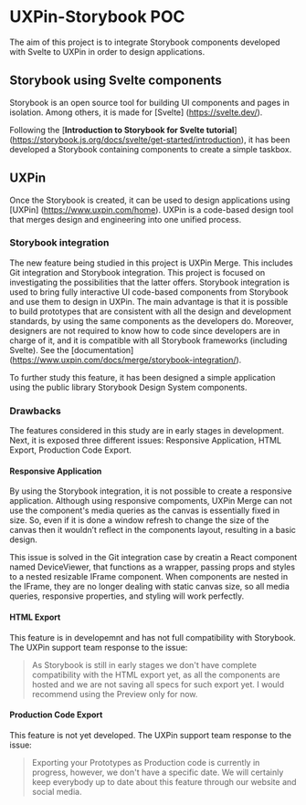 # UXPin-Storybook POC

The aim of this project is to integrate Storybook components developed with Svelte to UXPin in order to design applications.

## Storybook using Svelte components
Storybook is an open source tool for building UI components and pages in isolation. Among others, it is made for [Svelte] (https://svelte.dev/).

Following the [**Introduction to Storybook for Svelte tutorial**] (https://storybook.js.org/docs/svelte/get-started/introduction), it has been developed a Storybook containing components to create a simple taskbox.

## UXPin
Once the Storybook is created, it can be used to design applications using [UXPin] (https://www.uxpin.com/home). UXPin is a code-based design tool that merges design and engineering into one unified process.

### Storybook integration
The new feature being studied in this project is UXPin Merge. This includes Git integration and Storybook integration. This project is focused on investigating the possibilities that the latter offers. Storybook integration is used to bring fully interactive UI code-based components from Storybook and use them to design in UXPin. The main advantage is that it is possible to build prototypes that are consistent with all the design and development standards, by using the same components as the developers do. Moreover, designers are not required to know how to code since developers are in charge of it, and it is compatible with all Storybook frameworks (including Svelte). See the [documentation] (https://www.uxpin.com/docs/merge/storybook-integration/).

To further study this feature, it has been designed a simple application using the public library Storybook Design System components.

### Drawbacks
The features considered in this study are in early stages in development. Next, it is exposed three different issues: Responsive Application, HTML Export, Production Code Export.

#### Responsive Application
By using the Storybook integration, it is not possible to create a responsive application. Although using responsive compoments, UXPin Merge can not use the component's media queries as the canvas is essentially fixed in size. So, even if it is done a window refresh to change the size of the canvas then it wouldn’t reflect in the components layout, resulting in a basic design.

This issue is solved in the Git integration case by creatin a React component named DeviceViewer, that functions as a wrapper, passing props and styles to a nested resizable IFrame component. When components are nested in the IFrame, they are no longer dealing with static canvas size, so all media queries, responsive properties, and styling will work perfectly.

#### HTML Export
This feature is in developemnt and has not full compatibility with Storybook. The UXPin support team response to the issue:
> As Storybook is still in early stages we don't have complete compatibility with the HTML export yet, as all the components are hosted and we are not saving all specs for such export yet. I would recommend using the Preview only for now.

#### Production Code Export
This feature is not yet developed. The UXPin support team response to the issue:
> Exporting your Prototypes as Production code is currently in progress, however, we don't have a specific date. We will certainly keep everybody up to date about this feature through our website and social media.